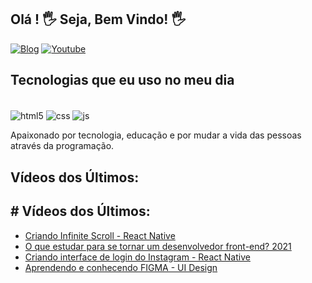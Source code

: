 <h2> Olá  !  🖐️ Seja, Bem Vindo! 🖐️ </h2>

[![ Blog ](https://img.shields.io/website?label=SujeitoProgramador.com&style=for-the-badge&url=https://sujeitoprogramador.com/)](https://www.schoolofnet.com/cursos/programacao/)
[![ Youtube ](https://img.shields.io/badge/YouTube-FF0000?style=for-the-badge&logo=youtube&logoColor=white)](https://youtube.com/)

##  Tecnologias que eu uso no meu dia

<div style="display: inline_block"> <br/>
<div style="display: inline_block">
  <img align="center" alt="html5" src="https://img.shields.io/badge/HTML5-E34F26?style=for-the-badge&logo=html5&logoColor=white" />
  <img align="center" alt="css" src="https://img.shields.io/badge/CSS3-1572B6?style=for-the-badge&logo=css3&logoColor=white" />
  <img align="center" alt="js" src="https://img.shields.io/badge/JavaScript-F7DF1E?style=for-the-badge&logo=javascript&logoColor=black" />

Apaixonado por tecnologia, educação e por mudar a vida das pessoas através da programação.

##  Vídeos dos Últimos:
## #  Vídeos dos Últimos:
- [ Criando Infinite Scroll - React Native ](https://youtu.be/TjkFGrjkXfc)<br/>
- [ O que estudar para se tornar um desenvolvedor front-end? 2021 ](https://youtu.be/Ab-kGzlCCWI)<br/>
- [ Criando interface de login do Instagram - React Native ](https://youtu.be/pSV9Wh_p2Cg)<br/>
- [Aprendendo e conhecendo FIGMA - UI Design](https://youtu.be/KRCfX25yFf4)<br/>

